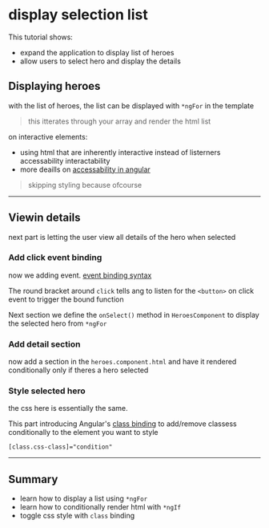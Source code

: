 # display selection list

This tutorial shows:
- expand the application to display list of heroes
- allow users to select hero and display the details

## Displaying heroes

with the list of heroes,
the list can be displayed with `*ngFor` in the template

> this itterates through your array and render the html list

on interactive elements:
- using html that are inherently interactive instead of listerners accessability interactability
- more deaills on [accessability in angular](https://angular.io/guide/accessibility)

> skipping styling because ofcourse

---

## Viewin details

next part is letting the user view all details of the hero when selected

### Add click event binding

now we adding event.
[event binding syntax](https://angular.io/guide/event-binding)

The round bracket around `click` tells ang to listen for the `<button>` on click event to trigger the bound function

Next section we define the `onSelect()` method in `HeroesComponent` to display the selected hero from `*ngFor`

### Add detail section

now add a section in the `heroes.component.html` and have it rendered conditionally only if theres a hero selected

### Style selected hero

the css here is essentially the same.

This part introducing Angular's [class binding](https://angular.io/guide/class-binding) to 
add/remove classess conditionally to the element you want to style

`[class.css-class]="condition"`

---

## Summary

- learn how to display a list using `*ngFor`
- learn how to conditionally render html with `*ngIf`
- toggle css style with `class` binding


